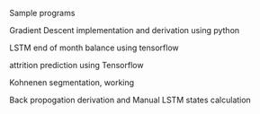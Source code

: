  Sample programs 
 
 Gradient Descent implementation and derivation using python
 
 LSTM end of month balance using tensorflow
 
 attrition prediction using  Tensorflow
 
 Kohnenen segmentation, working 
 
 Back propogation derivation and Manual LSTM states calculation
